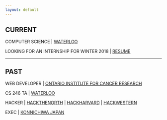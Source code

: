 ```yaml
---
layout: default
---
```


<div class="lead pretty-links">

## CURRENT

COMPUTER SCIENCE &#124; [WATERLOO](http://cs.uwaterloo.ca)

LOOKING FOR AN INTERNSHIP FOR WINTER 2018 &#124;  [RESUME](/assets/resume.pdf)


***

## PAST

WEB DEVELOPER &#124; [ONTARIO INSTITUTE FOR CANCER RESEARCH](http://oicr.on.ca)

CS 246 TA &#124; [WATERLOO](https://www.student.cs.uwaterloo.ca/~cs246/)

HACKER &#124; [HACKTHENORTH](http://hackthenorth.com) &#124; [HACKHARVARD](http://hackharvard.io) &#124; [HACKWESTERN](http://hackwestern.com)

EXEC &#124; [KONNICHIWA JAPAN](http://uwkonja.com)
</div>
